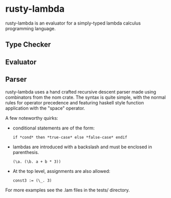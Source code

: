 # rusty-lambda

rusty-lambda is an evaluator for a simply-typed lambda calculus
programming language.

## Type Checker

## Evaluator

## Parser

rusty-lambda uses a hand crafted recursive descent parser made
using combinators from the nom crate. The syntax is quite simple,
with the normal rules for operator precedence and featuring
haskell style function application with the "space" operator.

A few noteworthy quirks:

   * conditional statements are of the form:
     ```
     if *cond* then *true-case* else *false-case* endif
     ```
   * lambdas are introduced with a backslash and must be enclosed
     in parenthesis.
     ```
     (\a. (\b. a + b * 3))
     ```
   * At the top level, assignments are also allowed:
     ```
     const3 := (\_. 3)
     ```

For more examples see the .lam files in the tests/ directory.
